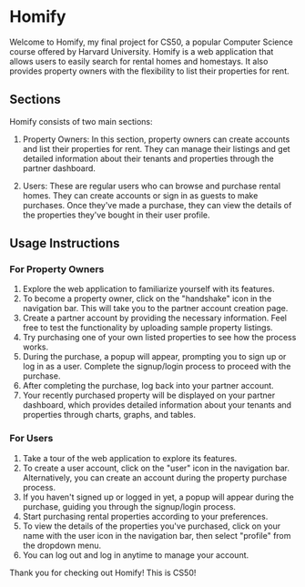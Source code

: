 # Homify

Welcome to Homify, my final project for CS50, a popular Computer Science course offered by Harvard University. Homify is a web application that allows users to easily search for rental homes and homestays. It also provides property owners with the flexibility to list their properties for rent.

## Sections

Homify consists of two main sections:

1. Property Owners: In this section, property owners can create accounts and list their properties for rent. They can manage their listings and get detailed information about their tenants and properties through the partner dashboard.

2. Users: These are regular users who can browse and purchase rental homes. They can create accounts or sign in as guests to make purchases. Once they've made a purchase, they can view the details of the properties they've bought in their user profile.

## Usage Instructions

### For Property Owners

1. Explore the web application to familiarize yourself with its features.
2. To become a property owner, click on the "handshake" icon in the navigation bar. This will take you to the partner account creation page.
3. Create a partner account by providing the necessary information. Feel free to test the functionality by uploading sample property listings.
4. Try purchasing one of your own listed properties to see how the process works.
5. During the purchase, a popup will appear, prompting you to sign up or log in as a user. Complete the signup/login process to proceed with the purchase.
6. After completing the purchase, log back into your partner account.
7. Your recently purchased property will be displayed on your partner dashboard, which provides detailed information about your tenants and properties through charts, graphs, and tables.

### For Users

1. Take a tour of the web application to explore its features.
2. To create a user account, click on the "user" icon in the navigation bar. Alternatively, you can create an account during the property purchase process.
3. If you haven't signed up or logged in yet, a popup will appear during the purchase, guiding you through the signup/login process.
4. Start purchasing rental properties according to your preferences.
5. To view the details of the properties you've purchased, click on your name with the user icon in the navigation bar, then select "profile" from the dropdown menu.
6. You can log out and log in anytime to manage your account.

Thank you for checking out Homify! 
This is CS50!
